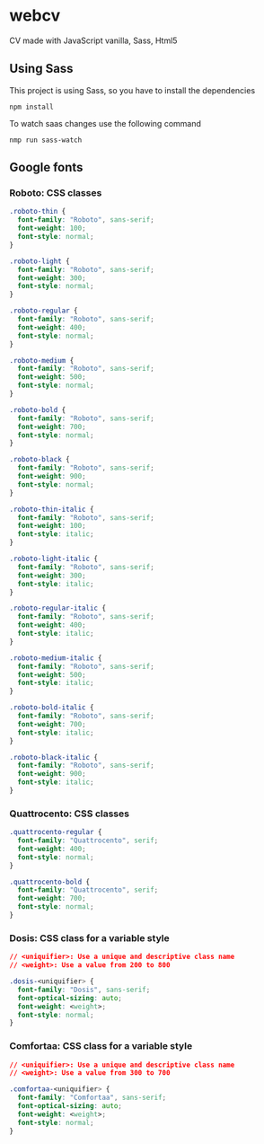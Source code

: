 # webcv

CV made with JavaScript vanilla, Sass, Html5
## Using Sass
This project is using Sass, so you have to install the dependencies

```
npm install
```

To watch saas changes use the following command

```
nmp run sass-watch
```

## Google fonts

### Roboto: CSS classes
```css
.roboto-thin {
  font-family: "Roboto", sans-serif;
  font-weight: 100;
  font-style: normal;
}

.roboto-light {
  font-family: "Roboto", sans-serif;
  font-weight: 300;
  font-style: normal;
}

.roboto-regular {
  font-family: "Roboto", sans-serif;
  font-weight: 400;
  font-style: normal;
}

.roboto-medium {
  font-family: "Roboto", sans-serif;
  font-weight: 500;
  font-style: normal;
}

.roboto-bold {
  font-family: "Roboto", sans-serif;
  font-weight: 700;
  font-style: normal;
}

.roboto-black {
  font-family: "Roboto", sans-serif;
  font-weight: 900;
  font-style: normal;
}

.roboto-thin-italic {
  font-family: "Roboto", sans-serif;
  font-weight: 100;
  font-style: italic;
}

.roboto-light-italic {
  font-family: "Roboto", sans-serif;
  font-weight: 300;
  font-style: italic;
}

.roboto-regular-italic {
  font-family: "Roboto", sans-serif;
  font-weight: 400;
  font-style: italic;
}

.roboto-medium-italic {
  font-family: "Roboto", sans-serif;
  font-weight: 500;
  font-style: italic;
}

.roboto-bold-italic {
  font-family: "Roboto", sans-serif;
  font-weight: 700;
  font-style: italic;
}

.roboto-black-italic {
  font-family: "Roboto", sans-serif;
  font-weight: 900;
  font-style: italic;
}
```

### Quattrocento: CSS classes
```css
.quattrocento-regular {
  font-family: "Quattrocento", serif;
  font-weight: 400;
  font-style: normal;
}

.quattrocento-bold {
  font-family: "Quattrocento", serif;
  font-weight: 700;
  font-style: normal;
}
```
### Dosis: CSS class for a variable style
```css
// <uniquifier>: Use a unique and descriptive class name
// <weight>: Use a value from 200 to 800

.dosis-<uniquifier> {
  font-family: "Dosis", sans-serif;
  font-optical-sizing: auto;
  font-weight: <weight>;
  font-style: normal;
}
```
### Comfortaa: CSS class for a variable style
```css
// <uniquifier>: Use a unique and descriptive class name
// <weight>: Use a value from 300 to 700

.comfortaa-<uniquifier> {
  font-family: "Comfortaa", sans-serif;
  font-optical-sizing: auto;
  font-weight: <weight>;
  font-style: normal;
}
```

